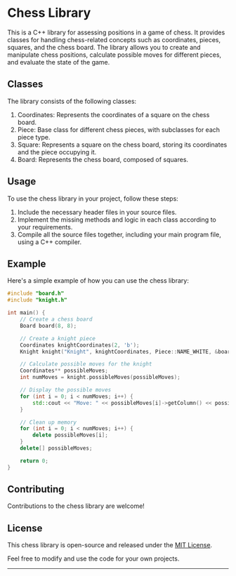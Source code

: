 # Chess Library

This is a C++ library for assessing positions in a game of chess. It provides classes for handling chess-related concepts such as coordinates, pieces, squares, and the chess board. The library allows you to create and manipulate chess positions, calculate possible moves for different pieces, and evaluate the state of the game.

## Classes

The library consists of the following classes:

1. Coordinates: Represents the coordinates of a square on the chess board.
2. Piece: Base class for different chess pieces, with subclasses for each piece type.
3. Square: Represents a square on the chess board, storing its coordinates and the piece occupying it.
4. Board: Represents the chess board, composed of squares.

## Usage

To use the chess library in your project, follow these steps:

1. Include the necessary header files in your source files.
2. Implement the missing methods and logic in each class according to your requirements.
3. Compile all the source files together, including your main program file, using a C++ compiler.

## Example

Here's a simple example of how you can use the chess library:

```cpp
#include "board.h"
#include "knight.h"

int main() {
    // Create a chess board
    Board board(8, 8);

    // Create a knight piece
    Coordinates knightCoordinates(2, 'b');
    Knight knight("Knight", knightCoordinates, Piece::NAME_WHITE, &board);

    // Calculate possible moves for the knight
    Coordinates** possibleMoves;
    int numMoves = knight.possibleMoves(possibleMoves);

    // Display the possible moves
    for (int i = 0; i < numMoves; i++) {
        std::cout << "Move: " << possibleMoves[i]->getColumn() << possibleMoves[i]->getRow() << std::endl;
    }

    // Clean up memory
    for (int i = 0; i < numMoves; i++) {
        delete possibleMoves[i];
    }
    delete[] possibleMoves;

    return 0;
}
```

## Contributing

Contributions to the chess library are welcome!
## License

This chess library is open-source and released under the [MIT License](LICENSE).

Feel free to modify and use the code for your own projects.

---

